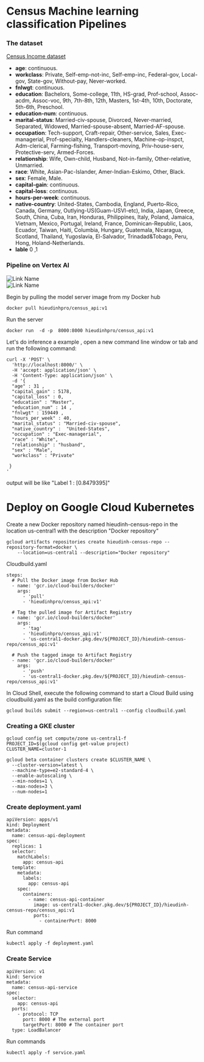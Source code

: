 # Census Machine learning classification Pipelines 

### The dataset 


[Census Income dataset](https://archive.ics.uci.edu/ml/datasets/Adult)  


* **age**: continuous.
* **workclass**: Private, Self-emp-not-inc, Self-emp-inc, Federal-gov, Local-gov, State-gov, Without-pay, Never-worked.
* **fnlwgt**: continuous.
* **education**: Bachelors, Some-college, 11th, HS-grad, Prof-school, Assoc-acdm, Assoc-voc, 9th, 7th-8th, 12th, Masters, 1st-4th, 10th, Doctorate, 5th-6th, Preschool.
* **education-num**: continuous.
* **marital-status**: Married-civ-spouse, Divorced, Never-married, Separated, Widowed, Married-spouse-absent, Married-AF-spouse.
* **occupation**: Tech-support, Craft-repair, Other-service, Sales, Exec-managerial, Prof-specialty, Handlers-cleaners, Machine-op-inspct, Adm-clerical, Farming-fishing, Transport-moving, Priv-house-serv, Protective-serv, Armed-Forces.
* **relationship**: Wife, Own-child, Husband, Not-in-family, Other-relative, Unmarried.
* **race**: White, Asian-Pac-Islander, Amer-Indian-Eskimo, Other, Black.
* **sex**: Female, Male.
* **capital-gain**: continuous.
* **capital-loss**: continuous.
* **hours-per-week**: continuous.
* **native-country**: United-States, Cambodia, England, Puerto-Rico, Canada, Germany, Outlying-US(Guam-USVI-etc), India, Japan, Greece, South, China, Cuba, Iran, Honduras, Philippines, Italy, Poland, Jamaica, Vietnam, Mexico, Portugal, Ireland, France, Dominican-Republic, Laos, Ecuador, Taiwan, Haiti, Columbia, Hungary, Guatemala, Nicaragua, Scotland, Thailand, Yugoslavia, El-Salvador, Trinadad&Tobago, Peru, Hong, Holand-Netherlands.
* **lable** 0 ,1

### Pipeline on Vertex AI
![Link Name]("#")  
![Link Name]("#")  

Begin by pulling the model server image from my Docker hub

```
docker pull hieudinhpro/census_api:v1

```
Run the server

```
docker run  -d -p  8000:8000 hieudinhpro/census_api:v1 

```

Let's do inference a example , open a new command line window or tab and run the following command:

```
curl -X 'POST' \
  'http://localhost:8000/' \
  -H 'accept: application/json' \
  -H 'Content-Type: application/json' \
  -d '{
  "age" : 31 ,
  "capital_gain" : 5178,
  "capital_loss" : 0,
  "education" : "Master",
  "education_num" : 14 ,
  "fnlwgt" : 159449 ,
  "hours_per_week" : 40,
  "marital_status" : "Married-civ-spouse",
  "native_country" :  "United-States",
  "occupation" : "Exec-managerial",
  "race" : "White",
  "relationship" : "husband",
  "sex" : "Male",
  "workclass" : "Private"
 
 } 
'
```
output will be like  "Label 1 : [0.8479395]"

# Deploy on Google Cloud Kubernetes

Create a new Docker repository named hieudinh-census-repo  in the location us-central1 with the description "Docker repository"

```
gcloud artifacts repositories create hieudinh-census-repo --repository-format=docker \
    --location=us-central1 --description="Docker repository"
```

Cloudbuild.yaml

 

```                  
steps:
  # Pull the Docker image from Docker Hub
  - name: 'gcr.io/cloud-builders/docker'
    args:
      - 'pull'
      - 'hieudinhpro/census_api:v1'

  # Tag the pulled image for Artifact Registry
  - name: 'gcr.io/cloud-builders/docker'
    args:
      - 'tag'
      - 'hieudinhpro/census_api:v1'
      - 'us-central1-docker.pkg.dev/${PROJECT_ID}/hieudinh-census-repo/census_api:v1'

  # Push the tagged image to Artifact Registry
  - name: 'gcr.io/cloud-builders/docker'
    args:
      - 'push'
      - 'us-central1-docker.pkg.dev/${PROJECT_ID}/hieudinh-census-repo/census_api:v1'
```
In Cloud Shell, execute the following command to start a Cloud Build using cloudbuild.yaml as the build configuration file:

```
gcloud builds submit --region=us-central1 --config cloudbuild.yaml
```


### Creating a GKE cluster
```
gcloud config set compute/zone us-central1-f
PROJECT_ID=$(gcloud config get-value project)
CLUSTER_NAME=cluster-1

```
```
gcloud beta container clusters create $CLUSTER_NAME \
  --cluster-version=latest \
  --machine-type=e2-standard-4 \
  --enable-autoscaling \
  --min-nodes=1 \
  --max-nodes=3 \
  --num-nodes=1 
  ```


### Create deployment.yaml

```
apiVersion: apps/v1
kind: Deployment
metadata:
  name: census-api-deployment
spec:
  replicas: 1  
  selector:
    matchLabels:
      app: census-api
  template:
    metadata:
      labels:
        app: census-api
    spec:
      containers:
        - name: census-api-container
          image: us-central1-docker.pkg.dev/${PROJECT_ID}/hieudinh-census-repo/census_api:v1
          ports:
            - containerPort: 8000
```
Run command
```
kubectl apply -f deployment.yaml
```

### Create Service 

```
apiVersion: v1
kind: Service
metadata:
  name: census-api-service
spec:
  selector:
    app: census-api
  ports:
    - protocol: TCP
      port: 8000 # The external port 
      targetPort: 8000 # The container port
  type: LoadBalancer
```
Run commands

```
kubectl apply -f service.yaml

```
